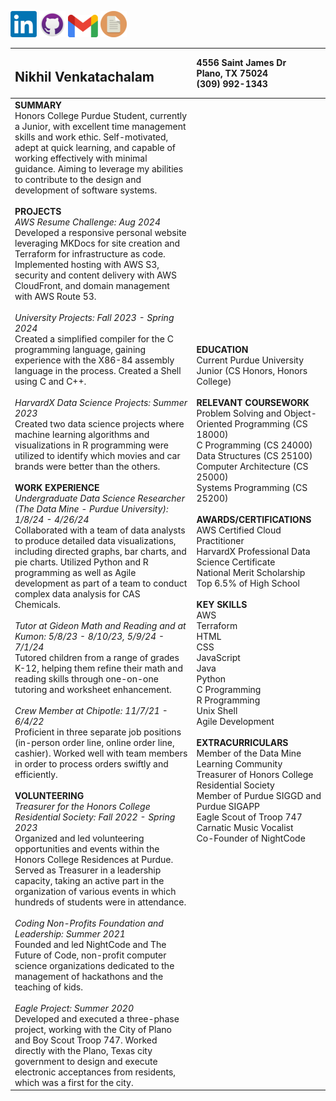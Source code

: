[![linkedin.com/in/nikhilv123](images/linkedin.png)](https://www.linkedin.com/in/nikhilv123/)
[![github.com/heatstroke1234](images/github.png)](https://github.com/heatstroke1234)
[![nick.venky@gmail.com](images/gmail.png)](mailto:nick.venky@gmail.com)
[![Link to resume document](images/docpic.png)](https://docs.google.com/document/d/1b_AnD19UmivTyxtJApY2zZZPb58ewTpXX87oJ4nskwg/edit?usp=sharing)

|<h2>Nikhil Venkatachalam</h2> | 4556 Saint James Dr <br> Plano, TX 75024 <br> (309) 992-1343 |
| :---- | :---- |
| **SUMMARY** <br> Honors College Purdue Student, currently a Junior, with excellent time management skills and work ethic. Self-motivated, adept at quick learning, and capable of working effectively with minimal guidance. Aiming to leverage my abilities to contribute to the design and development of software systems. <br><br> **PROJECTS** <br> *AWS Resume Challenge: Aug 2024* <br> Developed a responsive personal website leveraging MKDocs for site creation and Terraform for infrastructure as code. Implemented hosting with AWS S3, security and content delivery with AWS CloudFront, and domain management with AWS Route 53. <br><br> *University Projects: Fall 2023 - Spring 2024* <br> Created a simplified compiler for the C programming language, gaining experience with the X86-84 assembly language in the process. Created a Shell using C and C++. <br><br> *HarvardX Data Science Projects: Summer 2023* <br> Created two data science projects where machine learning algorithms and visualizations in R programming were utilized to identify which movies and car brands were better than the others. <br><br>  **WORK EXPERIENCE** <br> *Undergraduate Data Science Researcher (The Data Mine \- Purdue University): 1/8/24 \- 4/26/24* <br> Collaborated with a team of data analysts to produce detailed data visualizations, including directed graphs, bar charts, and pie charts. Utilized Python and R programming as well as Agile development as part of a team to conduct complex data analysis for CAS Chemicals. <br><br> *Tutor at Gideon Math and Reading and at Kumon: 5/8/23 \- 8/10/23, 5/9/24 \- 7/1/24* <br>  Tutored children from a range of grades K-12, helping them refine their math and reading skills through one-on-one tutoring and worksheet enhancement. <br><br> *Crew Member at Chipotle: 11/7/21 \- 6/4/22* <br> Proficient in three separate job positions (in-person order line, online order line, cashier). Worked well with team members in order to process orders swiftly and efficiently. <br><br> **VOLUNTEERING** <br> *Treasurer for the Honors College Residential Society: Fall 2022 - Spring 2023* <br> Organized and led volunteering opportunities and events within the Honors College Residences at Purdue. Served as Treasurer in a leadership capacity, taking an active part in the organization of various events in which hundreds of students were in attendance. <br><br> *Coding Non-Profits Foundation and Leadership: Summer 2021* <br> Founded and led NightCode and The Future of Code, non-profit computer science organizations dedicated to the management of hackathons and the teaching of kids. <br><br> *Eagle Project: Summer 2020* <br> Developed and executed a three-phase project, working with the City of Plano and Boy Scout Troop 747. Worked directly with the Plano, Texas city government to design and execute electronic acceptances from residents, which was a first for the city. | **EDUCATION** <br> Current Purdue University Junior (CS Honors, Honors College) <br><br> **RELEVANT COURSEWORK** <br> Problem Solving and Object-Oriented Programming (CS 18000\) <br> C Programming (CS 24000\) <br> Data Structures (CS 25100\) <br> Computer Architecture (CS 25000\) <br> Systems Programming (CS 25200\) <br><br> **AWARDS/CERTIFICATIONS** <br> AWS Certified Cloud Practitioner <br> HarvardX Professional Data Science Certificate <br> National Merit Scholarship <br> Top 6.5% of High School <br><br> **KEY SKILLS** <br> AWS <br> Terraform <br> HTML <br> CSS <br> JavaScript <br> Java <br> Python <br> C Programming <br> R Programming <br> Unix Shell <br> Agile Development <br><br>**EXTRACURRICULARS** <br> Member of the Data Mine Learning Community <br> Treasurer of Honors College Residential Society <br> Member of Purdue SIGGD and Purdue SIGAPP <br> Eagle Scout of Troop 747 <br> Carnatic Music Vocalist <br> Co-Founder of NightCode |

